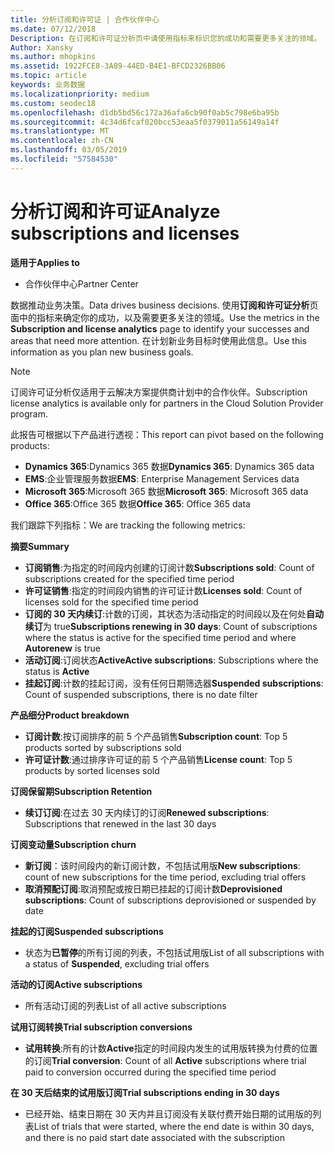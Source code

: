 ```yaml
---
title: 分析订阅和许可证 | 合作伙伴中心
ms.date: 07/12/2018
Description: 在订阅和许可证分析页中请使用指标来标识您的成功和需要更多关注的领域。
Author: Xansky
ms.author: mhopkins
ms.assetid: 1922FCE8-3A89-44ED-B4E1-BFCD2326BB06
ms.topic: article
keywords: 业务数据
ms.localizationpriority: medium
ms.custom: seodec18
ms.openlocfilehash: d1db5bd56c172a36afa6cb90f0ab5c798e6ba95b
ms.sourcegitcommit: 4c34d6fcaf020bcc53eaa5f0379011a56149a14f
ms.translationtype: MT
ms.contentlocale: zh-CN
ms.lasthandoff: 03/05/2019
ms.locfileid: "57584530"
---
```

# <a name="analyze-subscriptions-and-licenses"></a><span data-ttu-id="2243b-104">分析订阅和许可证</span><span class="sxs-lookup"><span data-stu-id="2243b-104">Analyze subscriptions and licenses</span></span> 

<span data-ttu-id="2243b-105">**适用于**</span><span class="sxs-lookup"><span data-stu-id="2243b-105">**Applies to**</span></span>

- <span data-ttu-id="2243b-106">合作伙伴中心</span><span class="sxs-lookup"><span data-stu-id="2243b-106">Partner Center</span></span>

<span data-ttu-id="2243b-107">数据推动业务决策。</span><span class="sxs-lookup"><span data-stu-id="2243b-107">Data drives business decisions.</span></span> <span data-ttu-id="2243b-108">使用**订阅和许可证分析**页面中的指标来确定你的成功，以及需要更多关注的领域。</span><span class="sxs-lookup"><span data-stu-id="2243b-108">Use the metrics in the **Subscription and license analytics** page to identify your successes and areas that need more attention.</span></span> <span data-ttu-id="2243b-109">在计划新业务目标时使用此信息。</span><span class="sxs-lookup"><span data-stu-id="2243b-109">Use this information as you plan new business goals.</span></span>

> [!NOTE]
> <span data-ttu-id="2243b-110">订阅许可证分析仅适用于云解决方案提供商计划中的合作伙伴。</span><span class="sxs-lookup"><span data-stu-id="2243b-110">Subscription license analytics is available only for partners in the Cloud Solution Provider program.</span></span>


<span data-ttu-id="2243b-111">此报告可根据以下产品进行透视：</span><span class="sxs-lookup"><span data-stu-id="2243b-111">This report can pivot based on the following products:</span></span>

 - <span data-ttu-id="2243b-112">**Dynamics 365**:Dynamics 365 数据</span><span class="sxs-lookup"><span data-stu-id="2243b-112">**Dynamics 365**: Dynamics 365 data</span></span>  
 - <span data-ttu-id="2243b-113">**EMS**:企业管理服务数据</span><span class="sxs-lookup"><span data-stu-id="2243b-113">**EMS**: Enterprise Management Services data</span></span>  
 - <span data-ttu-id="2243b-114">**Microsoft 365**:Microsoft 365 数据</span><span class="sxs-lookup"><span data-stu-id="2243b-114">**Microsoft 365**: Microsoft 365 data</span></span>  
 - <span data-ttu-id="2243b-115">**Office 365**:Office 365 数据</span><span class="sxs-lookup"><span data-stu-id="2243b-115">**Office 365**: Office 365 data</span></span>  


<span data-ttu-id="2243b-116">我们跟踪下列指标：</span><span class="sxs-lookup"><span data-stu-id="2243b-116">We are tracking the following metrics:</span></span>

<span data-ttu-id="2243b-117">**摘要**</span><span class="sxs-lookup"><span data-stu-id="2243b-117">**Summary**</span></span>  
 - <span data-ttu-id="2243b-118">**订阅销售**:为指定的时间段内创建的订阅计数</span><span class="sxs-lookup"><span data-stu-id="2243b-118">**Subscriptions sold**: Count of subscriptions created for the specified time period</span></span>  
 - <span data-ttu-id="2243b-119">**许可证销售**:指定的时间段内销售的许可证计数</span><span class="sxs-lookup"><span data-stu-id="2243b-119">**Licenses sold**: Count of licenses sold for the specified time period</span></span>   
 - <span data-ttu-id="2243b-120">**订阅的 30 天内续订**:计数的订阅，其状态为活动指定的时间段以及在何处**自动续订**为 true</span><span class="sxs-lookup"><span data-stu-id="2243b-120">**Subscriptions renewing in 30 days**: Count of subscriptions where the status is active for the specified time period and where **Autorenew** is true</span></span>
 - <span data-ttu-id="2243b-121">**活动订阅**:订阅状态**Active**</span><span class="sxs-lookup"><span data-stu-id="2243b-121">**Active subscriptions**: Subscriptions where the status is **Active**</span></span>  
 - <span data-ttu-id="2243b-122">**挂起订阅**:计数的挂起订阅，没有任何日期筛选器</span><span class="sxs-lookup"><span data-stu-id="2243b-122">**Suspended subscriptions**: Count of suspended subscriptions, there is no date filter</span></span>  

<span data-ttu-id="2243b-123">**产品细分**</span><span class="sxs-lookup"><span data-stu-id="2243b-123">**Product breakdown**</span></span>  
 - <span data-ttu-id="2243b-124">**订阅计数**:按订阅排序的前 5 个产品销售</span><span class="sxs-lookup"><span data-stu-id="2243b-124">**Subscription count**: Top 5 products sorted by subscriptions sold</span></span>  
 - <span data-ttu-id="2243b-125">**许可证计数**:通过排序许可证的前 5 个产品销售</span><span class="sxs-lookup"><span data-stu-id="2243b-125">**License count**: Top 5 products by sorted licenses sold</span></span>

<span data-ttu-id="2243b-126">**订阅保留期**</span><span class="sxs-lookup"><span data-stu-id="2243b-126">**Subscription Retention**</span></span>
 - <span data-ttu-id="2243b-127">**续订订阅**:在过去 30 天内续订的订阅</span><span class="sxs-lookup"><span data-stu-id="2243b-127">**Renewed subscriptions**: Subscriptions that renewed in the last 30 days</span></span>  

<span data-ttu-id="2243b-128">**订阅变动量**</span><span class="sxs-lookup"><span data-stu-id="2243b-128">**Subscription churn**</span></span>  
 - <span data-ttu-id="2243b-129">**新订阅**：该时间段内的新订阅计数，不包括试用版</span><span class="sxs-lookup"><span data-stu-id="2243b-129">**New subscriptions**: count of new subscriptions for the time period, excluding trial offers</span></span>  
 - <span data-ttu-id="2243b-130">**取消预配订阅**:取消预配或按日期已挂起的订阅计数</span><span class="sxs-lookup"><span data-stu-id="2243b-130">**Deprovisioned subscriptions**: Count of subscriptions deprovisioned or suspended by date</span></span>  

<span data-ttu-id="2243b-131">**挂起的订阅**</span><span class="sxs-lookup"><span data-stu-id="2243b-131">**Suspended subscriptions**</span></span>  
 - <span data-ttu-id="2243b-132">状态为**已暂停**的所有订阅的列表，不包括试用版</span><span class="sxs-lookup"><span data-stu-id="2243b-132">List of all subscriptions with a status of **Suspended**, excluding trial offers</span></span>  
  
<span data-ttu-id="2243b-133">**活动的订阅**</span><span class="sxs-lookup"><span data-stu-id="2243b-133">**Active subscriptions**</span></span>
 - <span data-ttu-id="2243b-134">所有活动订阅的列表</span><span class="sxs-lookup"><span data-stu-id="2243b-134">List of all active subscriptions</span></span>  

<span data-ttu-id="2243b-135">**试用订阅转换**</span><span class="sxs-lookup"><span data-stu-id="2243b-135">**Trial subscription conversions**</span></span>  
 - <span data-ttu-id="2243b-136">**试用转换**:所有的计数**Active**指定的时间段内发生的试用版转换为付费的位置的订阅</span><span class="sxs-lookup"><span data-stu-id="2243b-136">**Trial conversion**: Count of all **Active** subscriptions where trial paid to conversion occurred during the specified time period</span></span>  

<span data-ttu-id="2243b-137">**在 30 天后结束的试用版订阅**</span><span class="sxs-lookup"><span data-stu-id="2243b-137">**Trial subscriptions ending in 30 days**</span></span>  
 - <span data-ttu-id="2243b-138">已经开始、结束日期在 30 天内并且订阅没有关联付费开始日期的试用版的列表</span><span class="sxs-lookup"><span data-stu-id="2243b-138">List of trials that were started, where the end date is within 30 days, and there is no paid start date associated with the subscription</span></span>  

  